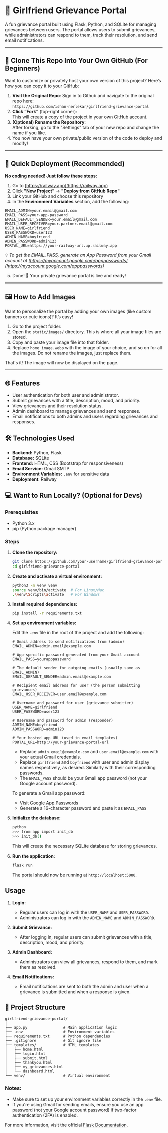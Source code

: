 # 💌 Girlfriend Grievance Portal

A fun grievance portal built using Flask, Python, and SQLite for managing grievances between users. The portal allows users to submit grievances, while administrators can respond to them, track their resolution, and send email notifications.

---

## 📄 Clone This Repo Into Your Own GitHub (For Beginners)

Want to customize or privately host your own version of this project? Here’s how you can copy it to your GitHub:

1. **Visit the Original Repo**: Sign in to Github and navigate to the original repo here:  
   `https://github.com/ishan-nerlekar/girlfriend-grievance-portal`
2. **Click “Fork”** (top-right corner):  
   This will create a copy of the project in your own GitHub account.
3. **(Optional) Rename the Repository**:  
   After forking, go to the "Settings" tab of your new repo and change the name if you like.
4. You now have your own private/public version of the code to deploy and modify!

---

## 🚀 Quick Deployment (Recommended)

**No coding needed! Just follow these steps:**

1. Go to [https://railway.app](https://railway.app)
2. Click **"New Project"** → **"Deploy from GitHub Repo"**
3. Link your GitHub and choose this repository
4. In the **Environment Variables** section, add the following:

```env
EMAIL_ADMIN=your.email@gmail.com
EMAIL_PASS=your-app-password
EMAIL_DEFAULT_SENDER=your.email@gmail.com
EMAIL_USER_RECEIVER=your.partner.email@gmail.com
USER_NAME=girlfriend
USER_PASSWORD=user123
ADMIN_NAME=boyfriend
ADMIN_PASSWORD=admin123
PORTAL_URL=https://your-railway-url.up.railway.app
```

💡 *To get the EMAIL_PASS, generate an App Password from your Gmail account at [https://myaccount.google.com/apppasswords](https://myaccount.google.com/apppasswords)*

5. Done! 🚀 Your private grievance portal is live and ready!

---

## 🖼️ How to Add Images

Want to personalize the portal by adding your own images (like custom banners or cute icons)? It’s easy!

1. Go to the project folder.
2. Open the `static/images/` directory. This is where all your image files are stored.
3. Copy and paste your image file into that folder.
4. Replace `home_image.webp` with the image of your choice, and so on for all the images. Do not rename the images, just replace them.

That's it! The image will now be displayed on the page.

---

## 🌐 Features

- User authentication for both user and administrator.
- Submit grievances with a title, description, mood, and priority.
- View grievances and their resolution status.
- Admin dashboard to manage grievances and send responses.
- Email notifications to both admins and users regarding grievances and responses.

## 🛠️ Technologies Used

- **Backend:** Python, Flask
- **Database:** SQLite
- **Frontend:** HTML, CSS (Bootstrap for responsiveness)
- **Email Service:** Gmail SMTP
- **Environment Variables:** `.env` for sensitive data
- **Deployment**: Railway

## 💻 Want to Run Locally? (Optional for Devs)

### Prerequisites

- Python 3.x
- pip (Python package manager)

### Steps

1. **Clone the repository:**

   ```bash
   git clone https://github.com/your-username/girlfriend-grievance-portal.git
   cd girlfriend-grievance-portal
   ```

2. **Create and activate a virtual environment:**

   ```bash
   python3 -m venv venv
   source venv/bin/activate  # For Linux/Mac
   .\venv\Scripts\activate   # For Windows
   ```

3. **Install required dependencies:**

   ```bash
   pip install -r requirements.txt
   ```

4. **Set up environment variables:**

   Edit the `.env` file in the root of the project and add the following:

    ```env
    # Gmail address to send notifications from (admin)
    EMAIL_ADMIN=admin.email@example.com

    # App-specific password generated from your Gmail account
    EMAIL_PASS=yourapppassword

    # The default sender for outgoing emails (usually same as EMAIL_ADMIN)
    EMAIL_DEFAULT_SENDER=admin.email@example.com

    # Recipient email address for user (the person submitting grievances)
    EMAIL_USER_RECEIVER=user.email@example.com

    # Username and password for user (grievance submitter)
    USER_NAME=girlfriend
    USER_PASSWORD=user123

    # Username and password for admin (responder)
    ADMIN_NAME=boyfriend
    ADMIN_PASSWORD=admin123

    # Your hosted app URL (used in email templates)
    PORTAL_URL=http://your-grievance-portal-url
    ```
   - Replace `admin.email@example.com` and `user.email@example.com` with your actual Gmail credentials.
   - Replace `girlfriend` and `boyfriend` with user and admin display names respectively, as desired. Similarly with their corresponding passwords.
   - The `EMAIL_PASS` should be your Gmail app password (not your Google account password).

    To generate a Gmail app password:  
    - Visit [Google App Passwords](https://myaccount.google.com/apppasswords)
    - Generate a 16-character password and paste it as `EMAIL_PASS`

5. **Initialize the database:**

   ```bash
   python
   >>> from app import init_db
   >>> init_db()
   ```

   This will create the necessary SQLite database for storing grievances.

6. **Run the application:**

   ```bash
   flask run
   ```

   The portal should now be running at `http://localhost:5000`.

## Usage

1. **Login:**
   - Regular users can log in with the `USER_NAME` and `USER_PASSWORD`.
   - Administrators can log in with the `ADMIN_NAME` and `ADMIN_PASSWORD`.

2. **Submit Grievance:**
   - After logging in, regular users can submit grievances with a title, description, mood, and priority.

3. **Admin Dashboard:**
   - Administrators can view all grievances, respond to them, and mark them as resolved.

4. **Email Notifications:**
   - Email notifications are sent to both the admin and user when a grievance is submitted and when a response is given.

## 📁 Project Structure

```
girlfriend-grievance-portal/
│
├── app.py                # Main application logic
├── .env                  # Environment variables
├── requirements.txt      # Python dependencies
├── .gitignore            # Git ignore file
├── templates/            # HTML templates
│   ├── home.html
│   ├── login.html
│   ├── submit.html
│   ├── thankyou.html
│   ├── my_grievances.html
│   └── dashboard.html
└── venv/                 # Virtual environment
```

### Notes:

- Make sure to set up your environment variables correctly in the `.env` file.
- If you're using Gmail for sending emails, ensure you use an app password (not your Google account password) if two-factor authentication (2FA) is enabled.

For more information, visit the official [Flask Documentation](https://flask.palletsprojects.com/).
